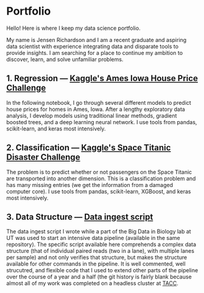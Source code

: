 # Portfolio
Hello! Here is where I keep my data science portfolio.

My name is Jensen Richardson and I am a recent graduate and aspiring data scientist with experience integrating data and disparate
tools to provide insights. I am searching for a place to continue my ambition to discover, learn, and solve
unfamiliar problems.

## 1. Regression — [Kaggle's Ames Iowa House Price Challenge](https://www.kaggle.com/code/jensenrichardson/house-prices-prediction)
In the following notebook, I go through several different models to predict house prices for homes in Ames, Iowa.
After a lengthy exploratory data analysis, I develop models using traditional linear methods, gradient boosted trees, and a deep learning neural network.
I use tools from pandas, scikit-learn, and keras most intensively.

## 2. Classification — [Kaggle's Space Titanic Disaster Challenge](https://www.kaggle.com/code/jensenrichardson/space-titanic-model)
The problem is to predict whether or not passengers on the Space Titanic are transported into another dimension.
This is a classification problem and has many missing entries (we get the information from a damaged computer core).
I use tools from pandas, scikit-learn, XGBoost, and keras most intensively.

## 3. Data Structure — [Data ingest script](https://github.com/jensenrichardson/dna-preprocess/blob/main/parse_samples.py)
The data ingest script I wrote while a part of the Big Data in Biology lab at UT was used to start an intensive data pipeline (available in the same repository).
The specific script available here comprehends a complex data structure (that of individual paired reads (two in a lane), with multiple lanes per sample) and not only
verifies that structure, but makes the structure available for other commands in the pipeline.
It is well commented, well strucutred, and flexible code that I used to extend other parts of the pipeline over the course of a year and a half (the git history is fairly blank because almost all of my work was completed on a headless cluster at [TACC](tacc.utexas.edu).

